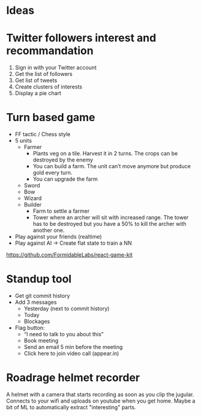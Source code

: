 # Ideas

# Twitter followers interest and recommandation

1. Sign in with your Twitter account
2. Get the list of followers
3. Get list of tweets
4. Create clusters of interests
5. Display a pie chart


# Turn based game
- FF tactic / Chess style
- 5 units
    - Farmer
        - Plants veg on a tile. Harvest it in 2 turns. The crops can be destroyed by the enemy
        - You can build a farm. The unit can’t move anymore but produce gold every turn.
        - You can upgrade the farm
    - Sword
    - Bow
    - Wizard
    - Builder 
        - Farm to settle a farmer
        - Tower where an archer will sit with increased range. The tower has to be destroyed but you have a 50% to kill the archer with another one.
- Play against your friends (realtime)
- Play against AI -> Create flat state to train a NN

https://github.com/FormidableLabs/react-game-kit

# Standup tool
- Get git commit history
- Add 3 messages
    - Yesterday (next to commit history)
    - Today
    - Blockages
- Flag button: 
    - “I need to talk to you about this”
    - Book meeting
    - Send an email 5 min before the meeting
    - Click here to join video call (appear.in)

# Roadrage helmet recorder
A helmet with a camera that starts recording as soon as you clip the jugular.
Connects to your wifi and uploads on youtube when you get home.
Maybe a bit of ML to automatically extract "interesting" parts.
